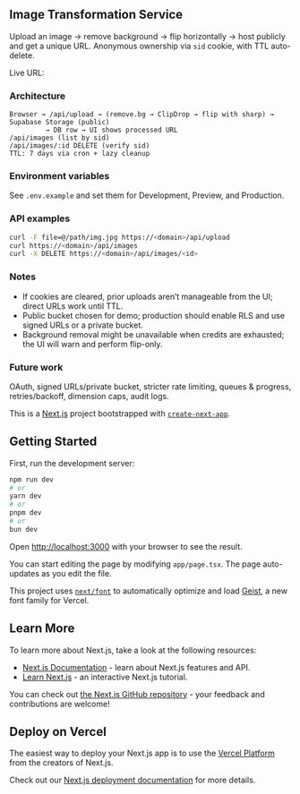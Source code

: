 ## Image Transformation Service

Upload an image → remove background → flip horizontally → host publicly and get a unique URL. Anonymous ownership via `sid` cookie, with TTL auto-delete.

Live URL: <to be filled after Vercel deploy>

### Architecture

```
Browser → /api/upload → (remove.bg → ClipDrop → flip with sharp) → Supabase Storage (public)
         → DB row → UI shows processed URL
/api/images (list by sid)
/api/images/:id DELETE (verify sid)
TTL: 7 days via cron + lazy cleanup
```

### Environment variables

See `.env.example` and set them for Development, Preview, and Production.

### API examples

```bash
curl -F file=@/path/img.jpg https://<domain>/api/upload
curl https://<domain>/api/images
curl -X DELETE https://<domain>/api/images/<id>
```

### Notes

- If cookies are cleared, prior uploads aren’t manageable from the UI; direct URLs work until TTL.
- Public bucket chosen for demo; production should enable RLS and use signed URLs or a private bucket.
- Background removal might be unavailable when credits are exhausted; the UI will warn and perform flip-only.

### Future work

OAuth, signed URLs/private bucket, stricter rate limiting, queues & progress, retries/backoff, dimension caps, audit logs.

This is a [Next.js](https://nextjs.org) project bootstrapped with [`create-next-app`](https://nextjs.org/docs/app/api-reference/cli/create-next-app).

## Getting Started

First, run the development server:

```bash
npm run dev
# or
yarn dev
# or
pnpm dev
# or
bun dev
```

Open [http://localhost:3000](http://localhost:3000) with your browser to see the result.

You can start editing the page by modifying `app/page.tsx`. The page auto-updates as you edit the file.

This project uses [`next/font`](https://nextjs.org/docs/app/building-your-application/optimizing/fonts) to automatically optimize and load [Geist](https://vercel.com/font), a new font family for Vercel.

## Learn More

To learn more about Next.js, take a look at the following resources:

- [Next.js Documentation](https://nextjs.org/docs) - learn about Next.js features and API.
- [Learn Next.js](https://nextjs.org/learn) - an interactive Next.js tutorial.

You can check out [the Next.js GitHub repository](https://github.com/vercel/next.js) - your feedback and contributions are welcome!

## Deploy on Vercel

The easiest way to deploy your Next.js app is to use the [Vercel Platform](https://vercel.com/new?utm_medium=default-template&filter=next.js&utm_source=create-next-app&utm_campaign=create-next-app-readme) from the creators of Next.js.

Check out our [Next.js deployment documentation](https://nextjs.org/docs/app/building-your-application/deploying) for more details.
